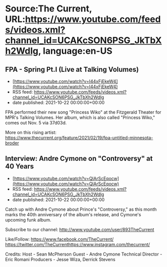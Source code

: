 # Source:The Current, URL:https://www.youtube.com/feeds/videos.xml?channel_id=UCAKcSON6PSG_JkTbXh2WdIg, language:en-US

## FPA - Spring Pt.I (Live at Talking Volumes)
 - [https://www.youtube.com/watch?v=I44xFjEkeW4](https://www.youtube.com/watch?v=I44xFjEkeW4)
 - RSS feed: https://www.youtube.com/feeds/videos.xml?channel_id=UCAKcSON6PSG_JkTbXh2WdIg
 - date published: 2021-10-22 00:00:00+00:00

FPA performed their new song "Princess Wiko" at the Fitzgerald Theater for MPR's Talking Volumes. Her album, which is also called "Princess Wiko," comes out Nov. 5 via 37d03d.

More on this rising artist: https://www.thecurrent.org/feature/2021/02/19/fpa-untitled-minnesota-broder

## Interview: Andre Cymone on "Controversy" at 40 Years
 - [https://www.youtube.com/watch?v=QlArScEqocw](https://www.youtube.com/watch?v=QlArScEqocw)
 - RSS feed: https://www.youtube.com/feeds/videos.xml?channel_id=UCAKcSON6PSG_JkTbXh2WdIg
 - date published: 2021-10-22 00:00:00+00:00

Catch up with Andre Cymone about Prince's "Controversy," as this month marks the 40th anniversary of the album's release, and Cymone's upcoming funk album.

Subscribe to our channel:
http://www.youtube.com/user/893TheCurrent

Like/Follow:
https://www.facebook.com/TheCurrent/​​​​
https://twitter.com/TheCurrent​​​​
https://www.instagram.com/thecurrent/

Credits:
Host - Sean McPherson
Guest - Andre Cymone
Technical Director - Eric Romani
Producers - Jesse Wiza, Derrick Stevens

